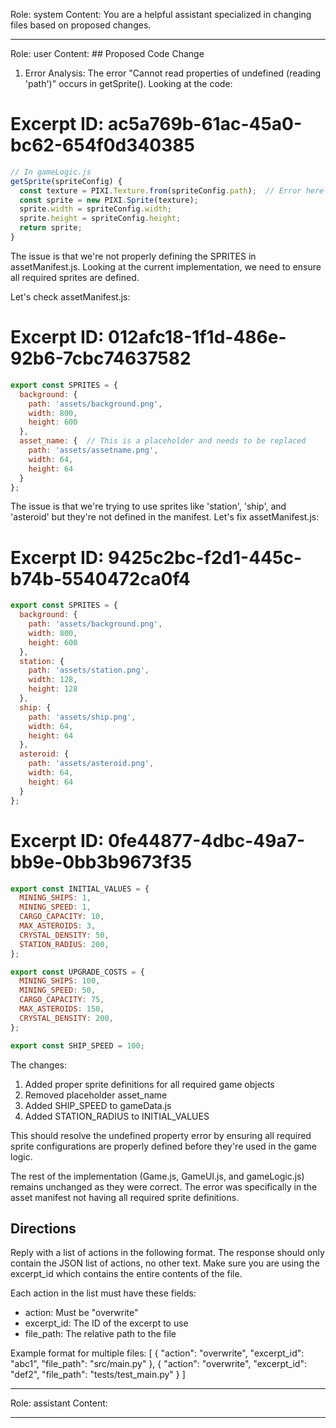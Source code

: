 Role: system
Content: You are a helpful assistant specialized in changing files based on proposed changes.
__________________
Role: user
Content: ## Proposed Code Change
1. Error Analysis:
The error "Cannot read properties of undefined (reading 'path')" occurs in getSprite(). Looking at the code:

# Excerpt ID: ac5a769b-61ac-45a0-bc62-654f0d340385
```javascript
// In gameLogic.js
getSprite(spriteConfig) {
  const texture = PIXI.Texture.from(spriteConfig.path);  // Error here
  const sprite = new PIXI.Sprite(texture);
  sprite.width = spriteConfig.width;
  sprite.height = spriteConfig.height;
  return sprite;
}
```

The issue is that we're not properly defining the SPRITES in assetManifest.js. Looking at the current implementation, we need to ensure all required sprites are defined.

Let's check assetManifest.js:
# Excerpt ID: 012afc18-1f1d-486e-92b6-7cbc74637582
```javascript
export const SPRITES = {
  background: {
    path: 'assets/background.png',
    width: 800,
    height: 600
  },
  asset_name: {  // This is a placeholder and needs to be replaced
    path: 'assets/assetname.png',
    width: 64,
    height: 64
  }
};
```

The issue is that we're trying to use sprites like 'station', 'ship', and 'asteroid' but they're not defined in the manifest. Let's fix assetManifest.js:

# Excerpt ID: 9425c2bc-f2d1-445c-b74b-5540472ca0f4
```js src/game/assetManifest.js
export const SPRITES = {
  background: {
    path: 'assets/background.png',
    width: 800,
    height: 600
  },
  station: {
    path: 'assets/station.png',
    width: 128,
    height: 128
  },
  ship: {
    path: 'assets/ship.png',
    width: 64,
    height: 64
  },
  asteroid: {
    path: 'assets/asteroid.png',
    width: 64,
    height: 64
  }
};
```

# Excerpt ID: 0fe44877-4dbc-49a7-bb9e-0bb3b9673f35
```js src/game/gameData.js
export const INITIAL_VALUES = {
  MINING_SHIPS: 1,
  MINING_SPEED: 1,
  CARGO_CAPACITY: 10,
  MAX_ASTEROIDS: 3,
  CRYSTAL_DENSITY: 50,
  STATION_RADIUS: 200,
};

export const UPGRADE_COSTS = {
  MINING_SHIPS: 100,
  MINING_SPEED: 50,
  CARGO_CAPACITY: 75,
  MAX_ASTEROIDS: 150,
  CRYSTAL_DENSITY: 200,
};

export const SHIP_SPEED = 100;
```

The changes:
1. Added proper sprite definitions for all required game objects
2. Removed placeholder asset_name
3. Added SHIP_SPEED to gameData.js
4. Added STATION_RADIUS to INITIAL_VALUES

This should resolve the undefined property error by ensuring all required sprite configurations are properly defined before they're used in the game logic.

The rest of the implementation (Game.js, GameUI.js, and gameLogic.js) remains unchanged as they were correct. The error was specifically in the asset manifest not having all required sprite definitions.

## Directions
Reply with a list of actions in the following format. The response should only contain the JSON list of actions, no other text.
Make sure you are using the excerpt_id which contains the entire contents of the file.

Each action in the list must have these fields:
- action: Must be "overwrite"
- excerpt_id: The ID of the excerpt to use
- file_path: The relative path to the file

Example format for multiple files:
[
    {
        "action": "overwrite",
        "excerpt_id": "abc1",
        "file_path": "src/main.py"
    },
    {
        "action": "overwrite",
        "excerpt_id": "def2",
        "file_path": "tests/test_main.py"
    }
]
__________________
Role: assistant
Content: 
__________________
